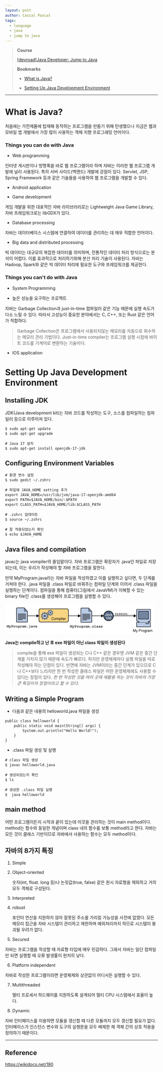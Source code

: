 ```yaml
---
layout: post
author: Cascal Pascal
tags:
  - language
  - java
  - jump to java
---
```


>**Course**
>
>[[devroad]Java Developer: Jump to Java](https://cascalpascal.github.io/devroad-java-developer)

>**Bookmarks**
>
>- [What is Java?](#what-is-java?)
>
>- [Setting Up Java Development Environment](#setting-up-java-development-environment)


---


# What is Java?
처음에는 가전제품에 탑재해 동작하는 프로그램을 만들기 위해 탄생했으나 지금은 웹과 모바일 앱 개발에서 가장 많이 사용하는 객체 지향 프로그래밍 언어이다.



### Things you can do with Java

- Web programming

인터넷 게시판이나 방명록을 바로 웹 프로그램이라 하며 자바는 이러한 웹 프로그램 개발에 널리 사용된다. 특히 서버 사이드(백엔드) 개발에 강점이 있다. Servlet, JSP, Spring Framework 등과 같은 기술들을 사용하여 웹 프로그램을 개발할 수 있다.

- Android application
  
- Game development
  
게임 개발을 위한 대표적인 자바 라이브러리로는 Lightweight Java Game Library, 자바 프레임워크로는 libGDX가 있다.

- Database processing
  
자바는 데이터베이스 시스템에 연결하여 데이터를 관리하는 데 매우 적합한 언어이다.

- Big data and distributed processing
  
빅 데이터는 대규모의 복잡한 데이터를 의미하며, 전통적인 데이터 처리 방식으로는 분석이 어렵다. 이를 효과적으로 처리하기위해 분산 처리 기술이 사용된다. 자바는 Hadoop, Spark와 같은 빅 데이터 처리에 필요한 도구와 프레임워크를 제공한다.



### Things you can't do with Java

- System Programming
  
- 높은 성능을 요구하는 프로젝트
  
자바는 Garbage Collection과 just-in-time 컴파일러 같은 기능 때문에 실행 속도가 다소 느릴 수 있다. 따라서 고성능이 중요한 분야에서는 C, C++, 또는 Rust 같은 언어가 적합하다.

> Garbage Collection은 프로그램에서 사용되지않는 메모리를 자동으로 회수하는 메모리 관리 기법이다.
> Just-in-time compiler는 프로그램 실행 시점에 바이트 코드를 기계어로 변환하는 기술이다.

- IOS application



# Setting Up Java Development Environment



## Installing JDK

JDK(Java development kit)는 자바 코드를 작성하는 도구, 소스를 컴파일하는 컴파일러 등으로 이루어져 있다.

```
$ sudo apt-get update
$ sudo apt-get upgrade

# Java 17 설치
$ sudo apt-get install openjdk-17-jdk
```


## Configuring Environment Variables

```
# 환경 변수 설정
$ sudo gedit ~/.zshrc

# 파일에 JAVA_HOME setting 추가
export JAVA_HOME=/usr/lib/jvm/java-17-openjdk-amd64
export PATH=$JAVA_HOME/bin/:$PATH
export CLASS_PATH=$JAVA_HOME/lib:$CLASS_PATH

# .zshrc 업데이트
$ source ~/.zshrc

# 잘 적용되었는지 확인
$ echo $JAVA_HOME
```



## Java files and compilation

javac는 java vompiler의 줄임말이다.
자바 프로그램은 확장자가 .java인 파일로 저장되는데, 이는 우리가 작성해야 할 자바 프로그램을 말한다.

만약 MyProgram.java라는 자바 파일을 작성하였고 이를 실행하고 싶다면, 두 단계를 거쳐야 한다. .java 파일을 .class 파일로 바꿔주는 컴파일 단계와 이어서 .class 파일을 실행하는 단계이다. 컴파일을 통해  컴퓨터(그림에서 JavaVM)가 이해할 수 있는 binary file인 .class를 생성해야 프로그램을 실행할 수 있다.

![Java files and compilation(1)](https://github.com/cascalpascal/cascalpascal.github.io/blob/master/assets/images/favicon/Pasted%20image%2020240313102632.png?raw=true)

**Java는 compile하고 난 후 exe 파일이 아닌 class 파일이 생성된다**

> compile을 통해 exe 파일이 생성되는 C나 C++ 같은 경우엔 JVM 같은 중간 단계를 거치지 않기 때문에 속도가 빠르다. 하지만 운영체제마다 실행 파일을 따로 작성해야 하는 단점이 있다.
> 반면에 자바는 JVM이라는 중간 단계가 있으므로 C나 C++보다 느리지만 한 번 작성한 클래스 파일은 어떤 운영체제에도 사용할 수 있다는 장점이 있다.
> *한 번 작성한 것을 여러 곳에 재활용 하는 것이 자바의 가장 큰 특징이자 장점이라고 할 수 있다.*



## Writing a Simple Program

- 다음과 같은 내용의 helloworld.java 파일을 생성
  
```
public class helloworld {
    public static void main(String[] args) {
        System.out.println("Hello World!");
    }
}
```

- .class 파일 생성 및 실행
  
```
# class 파일 생성
$ javac helloworld.java

# 생성되었는지 확인
$ ls

# 생성한 .class 파일 실행
$  java helloworld
```

## main method

어떤 프로그램이든지 시작과 끝이 있는데 이것을 관리하는 것이 main method이다. method는 함수와 동일한 개념이며 class 내의 함수를 보통 method라고 한다. 자바는 모든 것이 클래스 기반이므로 자바에서 사용하는 함수는 모두 method이다.

## 자바의 8가지 특징

1. Simple
   
2. Object-oriented
   
	숫자(int, float. long 등)나 논릿값(true, false) 같은 원시 자료형을 제외하고 거의 모두 객체로 구성된다.

3. Interpreted
   
4. robust
   
	포인터 연산을 지원하지 않아 잘못된 주소를 가리킬 가능성을 사전에 없앴다. 모든 메모리 접근을 자바 시스템이 관리하고 제한하며 예외처리까지 하므로 시스템이 붕괴될 우려가 없다.

5. Secured

 자바는 프로그램을 작성할 때 자료형 타입에 매우 민감하다. 그래서 자바는 일단 컴파일만 되면 실행할 때 오류 발생률이 현저히 낮다.

6. Platform independent

 자바로 작성한 프로그램이라면 운영체제와 상관없이 어디서든 실행할 수 있다.

7. Multithreaded

	멀티 프로세서 하드웨어를 지원하도록 설계되어 멀티 CPU 시스템에서 효율이 높다.

8. Dynamic

 자바 인터페이스를 이용하면 모듈을 갱신할 때 다른 모듈까지 모두 갱신할 필요가 없다. 인터페이스가 인스턴스 변수와 도구의 실행문을 모두 배제한 채 객체 간의 상호 작용을 정의하기 때문이다.

---

## Reference

https://wikidocs.net/190
